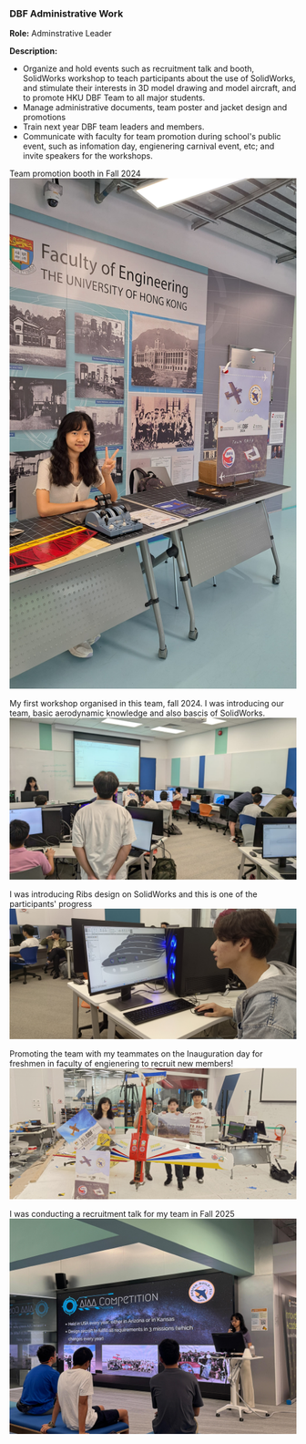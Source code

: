 ### DBF Administrative Work 

**Role:** Adminstrative Leader

**Description:** 
 - Organize and hold events such as recruitment talk and booth, SolidWorks workshop to teach participants about the use of SolidWorks, and stimulate their interests in 3D model drawing and model aircraft, and to promote HKU DBF Team to all major students.
- Manage administrative documents, team poster and jacket design and promotions
- Train next year DBF team leaders and members.
- Communicate with faculty for team promotion during school's public event, such as infomation day, engienering carnival event, etc; and invite speakers for the workshops.

Team promotion booth in Fall 2024
![Booth 2024](https://github.com/Leilazehui/Leilazehui.github.io/blob/main/Assets/DBF_Booth.jpg)

My first workshop organised in this team, fall 2024. I was introducing our team, basic aerodynamic knowledge and also bascis of SolidWorks.
![First workshop 2024](https://github.com/Leilazehui/Leilazehui.github.io/blob/main/Assets/Workshop_holding.jpg)

I was introducing Ribs design on SolidWorks and this is one of the participants' progress
![Workshop progress](https://github.com/Leilazehui/Leilazehui.github.io/blob/main/Assets/Participants_learning_SW.jpg)

Promoting the team with my teammates on the Inauguration day for freshmen in faculty of engienering to recruit new members!
![Promotion on Inaug day](https://github.com/Leilazehui/Leilazehui.github.io/blob/main/Assets/Promotion_on_freshmen_inaug_day.jpg)

I was conducting a recruitment talk for my team in Fall 2025
![Recruitment talk](https://github.com/Leilazehui/Leilazehui.github.io/blob/main/Assets/Team_Recruitment_Talk.jpg)
